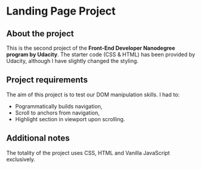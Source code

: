 # Landing Page Project

## About the project

This is the second project of the **Front-End Developer Nanodegree program by Udacity**.
The starter code (CSS & HTML) has been provided by Udacity, although I have slightly changed the styling.

## Project requirements

The aim of this project is to test our DOM manipulation skills. I had to:

- Pogrammatically builds navigation,
- Scroll to anchors from navigation,
- Highlight section in viewport upon scrolling.

## Additional notes

The totality of the project uses CSS, HTML and Vanilla JavaScript exclusively.

